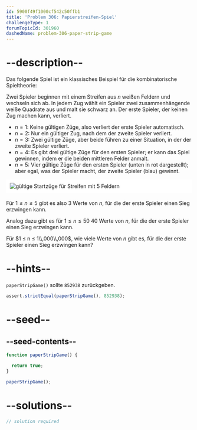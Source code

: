 ```yaml
---
id: 5900f49f1000cf542c50ffb1
title: 'Problem 306: Papierstreifen-Spiel'
challengeType: 1
forumTopicId: 301960
dashedName: problem-306-paper-strip-game
---
```


# --description--

Das folgende Spiel ist ein klassisches Beispiel für die kombinatorische Spieltheorie:

Zwei Spieler beginnen mit einem Streifen aus $n$ weißen Feldern und wechseln sich ab. In jedem Zug wählt ein Spieler zwei zusammenhängende weiße Quadrate aus und malt sie schwarz an. Der erste Spieler, der keinen Zug machen kann, verliert.

- $n = 1$: Keine gültigen Züge, also verliert der erste Spieler automatisch.
- $n = 2$: Nur ein gültiger Zug, nach dem der zweite Spieler verliert.
- $n = 3$: Zwei gültige Züge, aber beide führen zu einer Situation, in der der zweite Spieler verliert.
- $n = 4$: Es gibt drei gültige Züge für den ersten Spieler; er kann das Spiel gewinnen, indem er die beiden mittleren Felder anmalt.
- $n = 5$: Vier gültige Züge für den ersten Spieler (unten in rot dargestellt); aber egal, was der Spieler macht, der zweite Spieler (blau) gewinnt.

<img alt="gültige Startzüge für Streifen mit 5 Feldern" src="https://cdn.freecodecamp.org/curriculum/project-euler/paper-strip-game.gif" style="background-color: white; padding: 10px; display: block; margin-right: auto; margin-left: auto; margin-bottom: 1.2rem;" />

Für $1 ≤ n ≤ 5$ gibt es also 3 Werte von $n$, für die der erste Spieler einen Sieg erzwingen kann.

Analog dazu gibt es für $1 ≤ n ≤ 50$ 40 Werte von $n$, für die der erste Spieler einen Sieg erzwingen kann.

Für $1 ≤ n ≤ 1\\,000\\,000$, wie viele Werte von $n$ gibt es, für die der erste Spieler einen Sieg erzwingen kann?

# --hints--

`paperStripGame()` sollte `852938` zurückgeben.

```js
assert.strictEqual(paperStripGame(), 852938);
```

# --seed--

## --seed-contents--

```js
function paperStripGame() {

  return true;
}

paperStripGame();
```

# --solutions--

```js
// solution required
```

